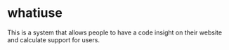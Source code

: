 # whatiuse
This is a system that allows people to have a code insight on their website and calculate support for users.
